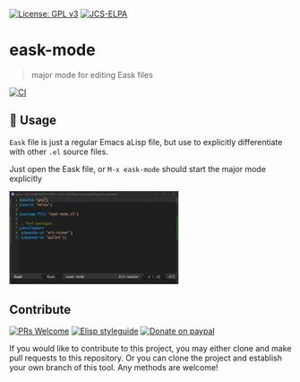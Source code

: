[![License: GPL v3](https://img.shields.io/badge/License-GPL%20v3-blue.svg)](https://www.gnu.org/licenses/gpl-3.0)
[![JCS-ELPA](https://raw.githubusercontent.com/jcs-emacs/jcs-elpa/master/badges/v/eask-mode.svg)](https://jcs-emacs.github.io/jcs-elpa/#/eask-mode)

# eask-mode
> major mode for editing Eask files

[![CI](https://github.com/emacs-eask/eask-mode/actions/workflows/test.yml/badge.svg)](https://github.com/emacs-eask/eask-mode/actions/workflows/test.yml)

## 🔨 Usage

`Eask` file is just a regular Emacs aLisp file, but use to explicitly differentiate
with other `.el` source files.

Just open the Eask file, or `M-x eask-mode` should start the major mode explicitly

<img alt="screenshot" src="./etc/screenshot.png" width="60%"/>

## Contribute

[![PRs Welcome](https://img.shields.io/badge/PRs-welcome-brightgreen.svg)](http://makeapullrequest.com)
[![Elisp styleguide](https://img.shields.io/badge/elisp-style%20guide-purple)](https://github.com/bbatsov/emacs-lisp-style-guide)
[![Donate on paypal](https://img.shields.io/badge/paypal-donate-1?logo=paypal&color=blue)](https://www.paypal.me/jcs090218)

If you would like to contribute to this project, you may either
clone and make pull requests to this repository. Or you can
clone the project and establish your own branch of this tool.
Any methods are welcome!
